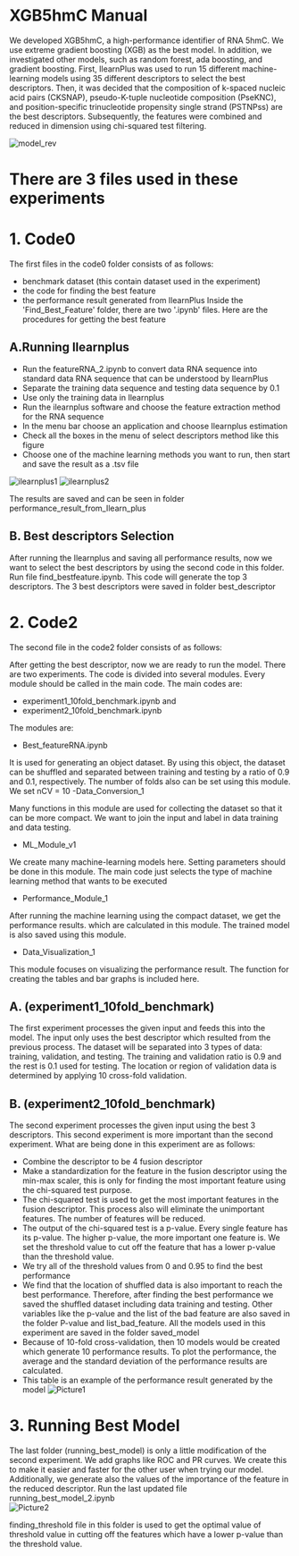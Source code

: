 # XGB5hmC Manual
We developed XGB5hmC, a high-performance identifier of RNA 5hmC. We use extreme gradient boosting (XGB) as the best model. In addition, we investigated other models, such as random forest, ada boosting, and gradient boosting. First, IlearnPlus was used to run 15 different machine-learning models using 35 different descriptors to select the best descriptors. Then, it was decided that the composition of k-spaced nucleic acid pairs (CKSNAP), pseudo-K-tuple nucleotide composition (PseKNC), and position-specific trinucleotide propensity single strand (PSTNPss) are the best descriptors. Subsequently, the features were combined and reduced in dimension using chi-squared test filtering. 

![model_rev](https://user-images.githubusercontent.com/99703772/230023166-ce6b8149-4c6c-48e0-8bbb-f32395d8bf5b.jpg)

# There are 3 files used in these experiments
# 1. Code0 
The first files in the code0 folder consists of as follows:
  - benchmark dataset (this contain dataset used in the experiment)
  - the code for finding the best feature 
  - the performance result generated from IlearnPlus
Inside the 'Find_Best_Feature' folder, there are two '.ipynb' files. Here are the procedures for getting the best feature 
## A.Running Ilearnplus 
 - Run the featureRNA_2.ipynb to convert data RNA sequence into standard data RNA sequence that can be understood by IlearnPlus 
 - Separate the training data sequence and testing data sequence by 0.1
 - Use only the training data in Ilearnplus 
 - Run the ilearnplus software and choose the feature extraction method for the RNA sequence
 - In the menu bar choose an application and choose Ilearnplus estimation 
 - Check all the boxes in the menu of select descriptors method like this figure
 - Choose one of the machine learning methods you want to run, then start and save the result as a .tsv file 
     
![ilearnplus1](https://user-images.githubusercontent.com/99703772/230024235-25f7c5dc-6421-4a77-8540-9e641cb3bbcc.png)
![ilearnplus2](https://user-images.githubusercontent.com/99703772/230024747-b09a533f-d591-4753-8d3a-1ca45eedef67.png)

The results are saved and can be seen in folder performance_result_from_Ilearn_plus 

## B. Best descriptors Selection 
After running the Ilearnplus and saving all performance results, now we want to select the best descriptors by using the second code in this folder. 
Run file find_bestfeature.ipynb. This code will generate the top 3 descriptors. The 3 best descriptors were saved in folder best_descriptor

# 2. Code2 
The second file in the code2 folder consists of as follows:

After getting the best descriptor, now we are ready to run the model. There are two experiments.
The code is divided into several modules. Every module should be called in the main code. 
The main codes are: 
  - experiment1_10fold_benchmark.ipynb and 
  - experiment2_10fold_benchmark.ipynb 

The modules are: 
  - Best_featureRNA.ipynb

It is used for generating an object dataset. By using this object, the dataset can be shuffled and separated between training and testing by a ratio of 0.9 and 0.1, respectively. The number of folds also can be set using this module. We set nCV = 10 
  -Data_Conversion_1
  
Many functions in this module are used for collecting the dataset so that it can be more compact. We want to join the input and label in data training and data testing.
  - ML_Module_v1
  
We create many machine-learning models here. Setting parameters should be done in this module. The main code just selects the type of machine learning method that wants to be executed
  - Performance_Module_1
  
After running the machine learning using the compact dataset, we get the performance results.  which are calculated in this module. The trained model is also saved using this module.  
  - Data_Visualization_1 
  
This module focuses on visualizing the performance result. The function for creating the tables and bar graphs is included here. 

## A.	(experiment1_10fold_benchmark) 
The first experiment processes the given input and feeds this into the model. 
The input only uses the best descriptor which resulted from the previous process. The dataset will be separated into 3 types of data: training, validation, and testing. The training and validation ratio is 0.9 and the rest is 0.1 used for testing. The location or region of validation data is determined by applying 10 cross-fold validation.
## B.	(experiment2_10fold_benchmark) 
The second experiment processes the given input using the best 3 descriptors. 
This second experiment is more important than the second experiment. What are being done in this experiment are as follows:

  - Combine the descriptor to be 4 fusion descriptor
  -	Make a standardization for the feature in the fusion descriptor using the min-max scaler, this is only for finding the most important feature using the chi-squared test purpose.
  -	The chi-squared test is used to get the most important features in the fusion descriptor. This process also will eliminate the unimportant features. The number of features will be reduced. 
  -	The output of the chi-squared test is a p-value. Every single feature has its p-value. The higher p-value, the more important one feature is. We set the threshold value to cut off the feature that has a lower p-value than the threshold value.
  -	We try all of the threshold values from 0 and 0.95 to find the best performance
  -	We find that the location of shuffled data is also important to reach the best performance. Therefore, after finding the best performance we saved the shuffled dataset including data training and testing. Other variables like the p-value and the list of the bad feature are also saved in the folder P-value and list_bad_feature. All the models used in this experiment are saved in the folder saved_model
  -	Because of 10-fold cross-validation, then 10 models would be created which generate 10 performance results. To plot the performance, the average and the standard deviation of the performance results are calculated.
  -	This table is an example of the performance result generated by the model
![Picture1](https://user-images.githubusercontent.com/99703772/230028259-0425fed8-1f16-4842-8b91-9e0f32f07d72.jpg)


# 3. Running Best Model 
The last folder (running_best_model) is only a little modification of the second experiment. 
We add graphs like ROC and PR curves. We create this to make it easier and faster for the other user when trying our model. Additionally, we generate also the values of the importance of the feature in the reduced descriptor. Run the last updated file  running_best_model_2.ipynb    
![Picture2](https://user-images.githubusercontent.com/99703772/230028397-63e70130-4312-4930-b481-73c831d52379.jpg)

finding_threshold file in this folder is used to get the optimal value of threshold value in cutting off the features which have a lower p-value than the threshold value. 
